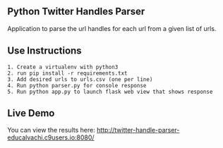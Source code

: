 
## Python Twitter Handles Parser

Application to parse the url handles for each url from a given list of urls. 

## Use Instructions
```
1. Create a virtualenv with python3
2. run pip install -r requirements.txt
3. Add desired urls to urls.csv (one per line) 
4. Run python parser.py for console response
5. Run python app.py to launch flask web view that shows response
```
## Live Demo

You can view the results here: http://twitter-handle-parser-educalvachi.c9users.io:8080/
